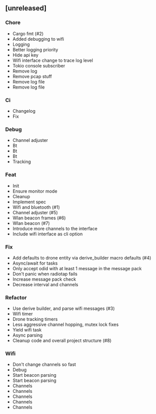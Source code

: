 ## [unreleased]

### Chore

- Cargo fmt (#2)
- Added debugging to wifi
- Logging
- Better logging priority
- Hide api key
- Wifi interface change to trace log level
- Tokio console subscriber
- Remove log
- Remove pcap stuff
- Remove log file
- Remove log file

### Ci

- Changelog
- Fix

### Debug

- Channel adjuster
- Bt
- Bt
- Bt
- Tracking

### Feat

- Init
- Ensure monitor mode
- Cleanup
- Implement spec
- Wifi and bluetooth (#1)
- Channel adjuster (#5)
- Wlan beacon frames (#6)
- Wlan beacon (#7)
- Introduce more channels to the interface
- Include wifi interface as cli option

### Fix

- Add defaults to drone entity via derive_builder macro defaults (#4)
- Async/await for tasks
- Only accept odid with at least 1 message in the message pack
- Don't panic when radiotap fails
- Increase message pack check
- Decrease interval and channels

### Refactor

- Use derive builder, and parse wifi messages (#3)
- Wifi timer
- Drone tracking timers
- Less aggressive channel hopping, mutex lock fixes
- Yield wifi task
- Async parsing
- Cleanup code and overall project structure (#8)

### Wifi

- Don't change channels so fast
- Debug
- Start beacon parsing
- Start beacon parsing
- Channels
- Channels
- Channels
- Channels
- Channels

